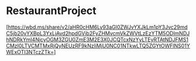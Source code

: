 # RestaurantProject
[https://wbd.ms/share/v2/aHR0cHM6Ly93aGl0ZWJvYXJkLm1pY3Jvc29mdC5jb20vYXBpL3YxLjAvd2hpdGVib2FyZHMvcmVkZWVtLzEzYTM5ODlmNDJhNDRkYmI4NjcyOGM3ZGU0ZmE3M2E3X0JCQTcxNzYyLTEyRTAtNDJFMS1CMzI0LTVCMTMxRjQyNEUzRF9kNzliMjU0NC01NTkwLTQ5ZGYtOWFlNS01YWExOTI3NTczZTk=]
